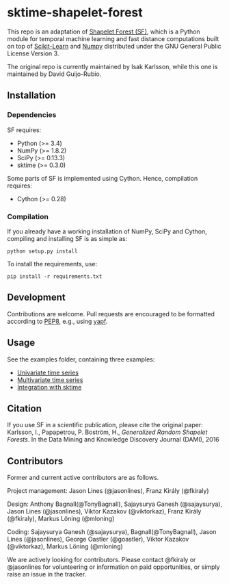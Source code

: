 # sktime-shapelet-forest

This repo is an adaptation of [Shapelet Forest (SF)](https://github.com/isakkarlsson/wildboar), 
which is a Python module for temporal machine learning and fast
distance computations built on top of
[Scikit-Learn](http://scikit-learn.org) and [Numpy](http://numpy.org)
distributed under the GNU General Public License Version 3.

The original repo is currently maintained by Isak Karlsson, while this one is maintained by David Guijo-Rubio.

## Installation

### Dependencies

SF requires:

 * Python (>= 3.4)
 * NumPy (>= 1.8.2)
 * SciPy (>= 0.13.3)
 * sktime (>= 0.3.0)
 
Some parts of SF is implemented using Cython. Hence, compilation
requires:

 * Cython (>= 0.28)

### Compilation

If you already have a working installation of NumPy, SciPy and Cython,
compiling and installing SF is as simple as:

    python setup.py install
	
To install the requirements, use:

    pip install -r requirements.txt
	
## Development

Contributions are welcome. Pull requests are encouraged to be
formatted according to
[PEP8](https://www.python.org/dev/peps/pep-0008/), e.g., using
[yapf](https://github.com/google/yapf).

## Usage

See the examples folder, containing three examples:
 * [Univariate time series](https://github.com/uea-machine-learning/sktime-shapelets-forest/blob/master/examples/exampleUni.py)
 * [Multivariate time series](https://github.com/uea-machine-learning/sktime-shapelets-forest/blob/master/examples/exampleMulti.py)
 * [Integration with sktime](https://github.com/uea-machine-learning/sktime-shapelets-forest/blob/master/examples/examplesktime.py)
	
## Citation

If you use SF in a scientific publication, please cite 
the original paper: Karlsson, I., Papapetrou, P. Boström, H.,
*Generalized Random Shapelet Forests*. In the Data Mining and
Knowledge Discovery Journal (DAMI), 2016

## Contributors

Former and current active contributors are as follows.

Project management: Jason Lines (@jasonlines), Franz Király (@fkiraly)

Design: Anthony Bagnall(@TonyBagnall), Sajaysurya Ganesh (@sajaysurya), Jason Lines (@jasonlines), Viktor Kazakov (@viktorkaz), Franz Király (@fkiraly), Markus Löning (@mloning)

Coding: Sajaysurya Ganesh (@sajaysurya), Bagnall(@TonyBagnall), Jason Lines (@jasonlines), George Oastler (@goastler), Viktor Kazakov (@viktorkaz), Markus Löning (@mloning)

We are actively looking for contributors. Please contact @fkiraly or @jasonlines for volunteering or information on paid opportunities, or simply raise an issue in the tracker.